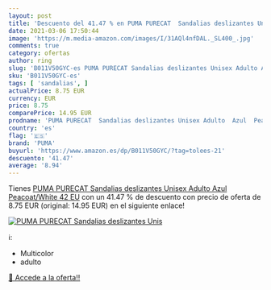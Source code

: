 ```yaml
---
layout: post
title: 'Descuento del 41.47 % en PUMA PURECAT  Sandalias deslizantes Unis'
date: 2021-03-06 17:50:44
image: 'https://m.media-amazon.com/images/I/31AQl4nfDAL._SL400_.jpg'
comments: true
category: ofertas
author: ring
slug: 'B011V50GYC-es PUMA PURECAT Sandalias deslizantes Unisex Adulto Azul...'
sku: 'B011V50GYC-es'
tags: [ 'sandalias', ]
actualPrice: 8.75 EUR
currency: EUR
price: 8.75
comparePrice: 14.95 EUR
prodname: 'PUMA PURECAT  Sandalias deslizantes Unisex Adulto  Azul  Peacoat/White   42 EU'
country: 'es'
flag: '🇪🇸'
brand: 'PUMA'
buyurl: 'https://www.amazon.es/dp/B011V50GYC/?tag=tolees-21'
descuento: '41.47'
average: '8.94'
---
```


Tienes [PUMA PURECAT  Sandalias deslizantes Unisex Adulto  Azul  Peacoat/White   42 EU](https://www.amazon.es/dp/B011V50GYC/?tag=tolees-21) con un 41.47 % de descuento con precio de oferta de 8.75 EUR (original: 14.95 EUR) en el siguiente enlace!

[![PUMA PURECAT  Sandalias deslizantes Unis](https://m.media-amazon.com/images/I/31AQl4nfDAL._SL400_.jpg)](https://www.amazon.es/dp/B011V50GYC/?tag=tolees-21)

ℹ️:

- Multicolor
- adulto

[🛒 Accede a la oferta!!](https://www.amazon.es/dp/B011V50GYC/?tag=tolees-21)
